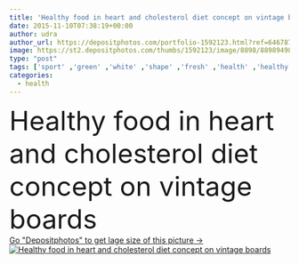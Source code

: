 ```yaml
---
title: 'Healthy food in heart and cholesterol diet concept on vintage boards'
date: 2015-11-10T07:38:19+00:00
author: udra
author_url: https://depositphotos.com/portfolio-1592123.html?ref=64678756
image: https://st2.depositphotos.com/thumbs/1592123/image/8898/88989498/api_thumb_450.jpg?forcejpeg=true
type: "post"
tags: ['sport' ,'green' ,'white' ,'shape' ,'fresh' ,'health' ,'healthy' ,'food' ,'board' ,'cooking' ,'ingredient' ,'diet' ,'apple' ,'fruit' ,'medicine' ,'illness' ,'care' ,'vegetable' ,'eating' ,'nutrition' ,'cook' ,'concept' ,'idea' ,'vegetarian' ,'Cardiology' ,'doctor' ,'heart' ,'stethoscope' ,'measure' ,'pressure' ,'organic' ,'disease' ,'fitness' ,'protect' ,'in' ,'unique' ,'alternative' ,'cure' ,'sugar' ,'nuts' ,'cholesterol' ,'spice' ,'control' ,'onion' ,'for' ,'lowering' ,'and' ,'grains' ,'lower' ,'diabetic' ]
categories: 
  - health
---
```

<div aling="center">
            <font size="60"> Healthy food in heart and cholesterol diet concept on vintage boards</font>   
</div>
<div>
    <a href='https://st2.depositphotos.com/thumbs/1592123/image/8898/88989498/api_thumb_450.jpg?forcejpeg=true?ref=64678756' target=_blank > Go "Depositphotos" to get lage size of this picture ->
        <img href='https://st2.depositphotos.com/thumbs/1592123/image/8898/88989498/api_thumb_450.jpg?forcejpeg=true?ref=64678756' src='https://st2.depositphotos.com/1592123/8898/i/950/depositphotos_88989498-stock-photo-healthy-food-in-heart-and.jpg?forcejpeg=true' alt='Healthy food in heart and cholesterol diet concept on vintage boards' >
    </a>
</div>
